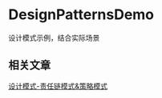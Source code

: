 # DesignPatternsDemo
设计模式示例，结合实际场景

## 相关文章
[设计模式-责任链模式&策略模式](https://mp.weixin.qq.com/s/qT31JPAERXJtE7zIdMYTCg)
